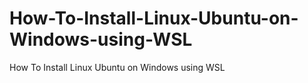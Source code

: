 # How-To-Install-Linux-Ubuntu-on-Windows-using-WSL
How To Install Linux Ubuntu on Windows using WSL
